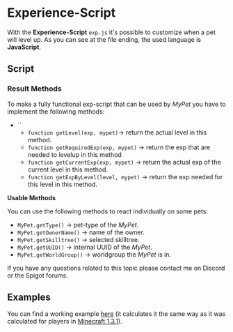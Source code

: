 # Experience-Script

With the **Experience-Script** `exp.js` it's possible to customize when a pet will level up. As you can see at the file ending, the used language is **JavaScript**.

## Script

### Result Methods

To make a fully functional exp-script that can be used by _MyPet_ you have to implement the following methods:

* \`\`
  * `function getLevel(exp, mypet)`-&gt; return the actual level in this method.
  * `function getRequiredExp(exp, mypet)` -&gt; return the exp that are needed to levelup in this method
  * `function getCurrentExp(exp, mypet)` -&gt; return the actual exp of the current level in this method.
  * `function getExpByLevel(level, mypet)` -&gt; return the exp needed for this level in this method.

**Usable Methods**

You can use the following methods to react individually on some pets:

* `MyPet.getType()` -&gt; pet-type of the _MyPet_.
* `MyPet.getOwnerName()` -&gt; name of the owner.
* `MyPet.getSkilltree()` -&gt; selected skilltree.
* `MyPet.getUUID()` -&gt; internal UUID of the _MyPet_.
* `MyPet.getWorldGroup()` -&gt; worldgroup the _MyPet_ is in.

If you have any questions related to this topic please contact me on Discord or the Spigot forums.

## Examples

You can find a working example [here](https://github.com/xXKeyleXx/MyPet/blob/master/experience-scripts/exp.js) \(it calculates it the same way as it was calculated for players in [Minecraft 1.3.1](http://www.minecraftwiki.net/wiki/Experience#Leveling_Up)\).

